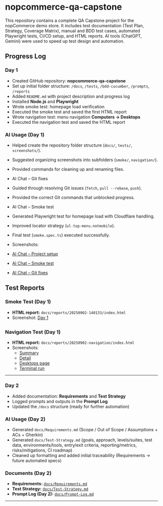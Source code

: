 # nopcommerce-qa-capstone
This repository contains a complete QA Capstone project for the nopCommerce demo store. It includes test documentation (Test Plan, Strategy, Coverage Matrix), manual and BDD test cases, automated Playwright tests, CI/CD setup, and HTML reports. AI tools (ChatGPT, Gemini) were used to speed up test design and automation.

## Progress Log

### Day 1
- Created GitHub repository: **nopcommerce-qa-capstone**
- Set up initial folder structure: `/docs`, `/tests`, `/bdd-cucumber`, `/prompts`, `/reports`
- Added `README.md` with project description and progress log
- Installed **Node.js** and **Playwright**
- Wrote smoke test: homepage load verification
- Executed the smoke test and saved the first HTML report
- Wrote navigation test: menu navigation **Computers → Desktops**
- Executed the navigation test and saved the HTML report

### AI Usage (Day 1)
- Helped create the repository folder structure (`docs/`, `tests/`, `screenshots/`).  
- Suggested organizing screenshots into subfolders (`smoke/`, `navigation/`).  
- Provided commands for cleaning up and renaming files.
- AI Chat – Git fixes
- Guided through resolving Git issues (`fetch`, `pull --rebase`, `push`).  
- Provided the correct Git commands that unblocked progress.
- AI Chat – Smoke test
- Generated Playwright test for homepage load with Cloudflare handling.  
- Improved locator strategy (`ul.top-menu.notmobile`).  
- Final test (`smoke.spec.ts`) executed successfully. 

- Screenshots:
- [AI Chat – Project setup](docs/screenshots/ai/day1-setup.png)
- [AI Chat – Smoke test](docs/screenshots/ai/day1-smoke.png)
- [AI Chat – Git fixes](docs/screenshots/ai/day1-git.png)


## Test Reports

### Smoke Test (Day 1)
- **HTML report:** `docs/reports/20250902-140133/index.html`
- Screenshot: [Day 1](docs/screenshots/smoke/day1.png)

##

### Navigation Test (Day 1)
- **HTML report:** `docs/reports/20250902-navigation/index.html`
- Screenshots:
  - [Summary](docs/screenshots/navigation/day1.png)
  - [Detail](docs/screenshots/navigation/detail-day1.png)
  - [Desktops page](docs/screenshots/navigation/desktops-day1.png)
  - [Terminal run](docs/screenshots/navigation/terminal-day1.png)

---

### Day 2

- Added documentation: **Requirements** and **Test Strategy**
- Logged prompts and outputs in the **Prompt Log**
- Updated the `/docs` structure (ready for further automation)

### AI Usage (Day 2)
- Generated `docs/Requirements.md` (Scope / Out of Scope / Assumptions + ACs + Gherkin)
- Generated `docs/Test-Strategy.md` (goals, approach, levels/suites, test data, environments/tools, entry/exit criteria, reporting/metrics, risks/mitigations, CI roadmap)
- Cleaned up formatting and added initial traceability (Requirements → future automated specs)

### Documents (Day 2)
- **Requirements:** [`docs/Requirements.md`](docs/Requirements.md)
- **Test Strategy:** [`docs/Test-Strategy.md`](docs/Test-Strategy.md)
- **Prompt Log (Day 2):** [`docs/Prompt-Log.md`](docs/Prompt-Log.md)

---

